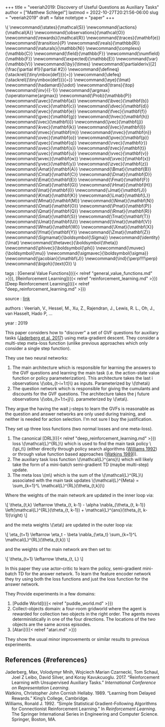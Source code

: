 +++
title = "veeriah2019: Discovery of Useful Questions as Auxiliary Tasks"
author = ["Matthew Schlegel"]
lastmod = 2022-10-27T20:21:56-06:00
slug = "veeriah2019"
draft = false
notetype = "paper"
+++

\\( \newcommand{\states}{\mathcal{S}}
\newcommand{\actions}{\mathcal{A}}
\newcommand{\observations}{\mathcal{O}}
\newcommand{\rewards}{\mathcal{R}}
\newcommand{\traces}{\mathbf{e}}
\newcommand{\transition}{P}
\newcommand{\reals}{\mathbb{R}}
\newcommand{\naturals}{\mathbb{N}}
\newcommand{\complexs}{\mathbb{C}}
\newcommand{\field}{\mathbb{F}}
\newcommand{\numfield}{\mathbb{F}}
\newcommand{\expected}{\mathbb{E}}
\newcommand{\var}{\mathbb{V}}
\newcommand{\by}{\times}
\newcommand{\partialderiv}[2]{\frac{\partial #1}{\partial #2}}
\newcommand{\defineq}{\stackrel{{\tiny\mbox{def}}}{=}}
\newcommand{\defeq}{\stackrel{{\tiny\mbox{def}}}{=}}
\newcommand{\eye}{\Imat}
\newcommand{\hadamard}{\odot}
\newcommand{\trans}{\top}
\newcommand{\inv}{{-1}}
\newcommand{\argmax}{\operatorname{argmax}}
\newcommand{\Prob}{\mathbb{P}}
\newcommand{\avec}{\mathbf{a}}
\newcommand{\bvec}{\mathbf{b}}
\newcommand{\cvec}{\mathbf{c}}
\newcommand{\dvec}{\mathbf{d}}
\newcommand{\evec}{\mathbf{e}}
\newcommand{\fvec}{\mathbf{f}}
\newcommand{\gvec}{\mathbf{g}}
\newcommand{\hvec}{\mathbf{h}}
\newcommand{\ivec}{\mathbf{i}}
\newcommand{\jvec}{\mathbf{j}}
\newcommand{\kvec}{\mathbf{k}}
\newcommand{\lvec}{\mathbf{l}}
\newcommand{\mvec}{\mathbf{m}}
\newcommand{\nvec}{\mathbf{n}}
\newcommand{\ovec}{\mathbf{o}}
\newcommand{\pvec}{\mathbf{p}}
\newcommand{\qvec}{\mathbf{q}}
\newcommand{\rvec}{\mathbf{r}}
\newcommand{\svec}{\mathbf{s}}
\newcommand{\tvec}{\mathbf{t}}
\newcommand{\uvec}{\mathbf{u}}
\newcommand{\vvec}{\mathbf{v}}
\newcommand{\wvec}{\mathbf{w}}
\newcommand{\xvec}{\mathbf{x}}
\newcommand{\yvec}{\mathbf{y}}
\newcommand{\zvec}{\mathbf{z}}
\newcommand{\Amat}{\mathbf{A}}
\newcommand{\Bmat}{\mathbf{B}}
\newcommand{\Cmat}{\mathbf{C}}
\newcommand{\Dmat}{\mathbf{D}}
\newcommand{\Emat}{\mathbf{E}}
\newcommand{\Fmat}{\mathbf{F}}
\newcommand{\Gmat}{\mathbf{G}}
\newcommand{\Hmat}{\mathbf{H}}
\newcommand{\Imat}{\mathbf{I}}
\newcommand{\Jmat}{\mathbf{J}}
\newcommand{\Kmat}{\mathbf{K}}
\newcommand{\Lmat}{\mathbf{L}}
\newcommand{\Mmat}{\mathbf{M}}
\newcommand{\Nmat}{\mathbf{N}}
\newcommand{\Omat}{\mathbf{O}}
\newcommand{\Pmat}{\mathbf{P}}
\newcommand{\Qmat}{\mathbf{Q}}
\newcommand{\Rmat}{\mathbf{R}}
\newcommand{\Smat}{\mathbf{S}}
\newcommand{\Tmat}{\mathbf{T}}
\newcommand{\Umat}{\mathbf{U}}
\newcommand{\Vmat}{\mathbf{V}}
\newcommand{\Wmat}{\mathbf{W}}
\newcommand{\Xmat}{\mathbf{X}}
\newcommand{\Ymat}{\mathbf{Y}}
\newcommand{\Zmat}{\mathbf{Z}}
\newcommand{\Sigmamat}{\boldsymbol{\Sigma}}
\newcommand{\identity}{\Imat}
\newcommand{\thetavec}{\boldsymbol{\theta}}
\newcommand{\phivec}{\boldsymbol{\phi}}
\newcommand{\muvec}{\boldsymbol{\mu}}
\newcommand{\sigmavec}{\boldsymbol{\sigma}}
\newcommand{\jacobian}{\mathbf{J}}
\newcommand{\ind}{\perp\!\!\!\!\perp}
\newcommand{\bigoh}{\text{O}}
\\)

tags
: [General Value Functions]({{< relref "general_value_functions.md" >}}), [Reinforcement Learning]({{< relref "reinforcement_learning.md" >}})[Deep Reinforcement Learning]({{< relref "deep_reinforcement_learning.md" >}})

source
: [link](http://papers.nips.cc/paper/9129-discovery-of-useful-questions-as-auxiliary-tasks)

authors
: Veeriah, V., Hessel, M., Xu, Z., Rajendran, J., Lewis, R. L., Oh, J., van Hasselt, Hado P, …

year
: 2019

This paper considers how to "discover" a set of GVF questions for auxiliary tasks (<a href="#citeproc_bib_item_1">Jaderberg et al. 2017</a>) using meta-gradient descent. They consider a multi-step meta-loss function (unlike previous approaches which only consider a single step function).

They use two neural networks:

1.  The main architecture which is responsible for learning the answers to the GVF questions and learning the main task (i.e. the action-state value function or policy parameterization). This architecture takes the last i observations \\(\obs\_{t-i+1:t}\\) as inputs. Parameterized by \\(\theta\\)
2.  The question network which is responsible for giving the cumulants and discounts for the GVF questions. The architecture takes the j future observations \\(\obs\_{t+1:t+j}\\). parameterized by \\(\eta\\).

They argue the having the wait j-steps to learn the GVFs is reasonable as the question and answer networks are only used during training, and neither is needed for action selection. I'm not sure I buy the justification.

They set up three loss functions (two normal losses and one meta-loss).

1.  The canonical [DRL]({{< relref "deep_reinforcement_learning.md" >}}) loss \\(\mathcal{L}^{RL}\\) which is used to find the main task policy \\(\pi\_t\\) (either directly through policy search algorithms (<a href="#citeproc_bib_item_3">Williams 1992</a>) or through value function based approaches (<a href="#citeproc_bib_item_2">Watkins 1989</a>)).
2.  The auxiliary task loss function \\(\mathcal{L}^{ans}\\) which will likely take the form of a mini-batch semi-gradient TD (maybe multi-step) update.
3.  The meta loss \\(m\\) which is the sum of the \\(\mathcal{L}^{RL}\\) associated with the main task updates \\(\mathcal{L}^{Meta} = \sum\_{k=1}^L \mathcal{L}^{RL}(\theta\_{t,k})\\)

Where the weights of the main network are updated in the inner loop via:

\\[
\theta\_{t,k} \leftarrow \theta\_{t, k-1} - \alpha \nabla\_{\theta\_{t, k-1}} \left(\mathcal{L}^{RL}(\theta\_{t, k-1}) + \mathcal{L}^{ans}(\theta\_{t, k-1})\right)
\\]

and the meta weights \\(\eta\\) are updated in the outer loop via:

\\[
\eta\_{t+1} \leftarrow \eta\_t - \beta \nabla\_{\eta\_t} \sum\_{k=1}^L \mathcal{L}^{RL}(\theta\_{t,k})
\\]

and the weights of the main network are then set to:

\\[
\theta\_{t+1} \leftarrow \theta\_{t, L}
\\]

In this paper they use actor-critic to learn the policy, semi-gradient mini-batch TD for the answer network. To learn the feature encoder network they try using both the loss functions and just the loss function for the answer network.

They Provide experiments in a few domains:

1.  [Puddle World]({{< relref "puddle_world.md" >}})
2.  Collect-objects domain: a four-room gridworld where the agent is rewarded for collection two objects in the right order. The agents moves deterministically in one of the four directions. The locations of the two objects are the same across episodes.
3.  [Atari]({{< relref "atari.md" >}})

They show the usual minor improvements or similar results to previous experiments.


## References {#references}



<style>.csl-entry{text-indent: -1.5em; margin-left: 1.5em;}</style><div class="csl-bib-body">
  <div class="csl-entry"><a id="citeproc_bib_item_1"></a>Jaderberg, Max, Volodymyr Mnih, Wojciech Marian Czarnecki, Tom Schaul, Joel Z Leibo, David Silver, and Koray Kavukcuoglu. 2017. “Reinforcement Learning with Unsupervised Auxiliary Tasks.” <i>International Conference on Representation Learning</i>.</div>
  <div class="csl-entry"><a id="citeproc_bib_item_2"></a>Watkins, Christopher John Cornish Hellaby. 1989. “Learning from Delayed Rewards.” King’s College, Cambridge.</div>
  <div class="csl-entry"><a id="citeproc_bib_item_3"></a>Williams, Ronald J. 1992. “Simple Statistical Gradient-Following Algorithms for Connectionist Reinforcement Learning.” In <i>Reinforcement Learning</i>. The Springer International Series in Engineering and Computer Science. Springer, Boston, MA.</div>
</div>
